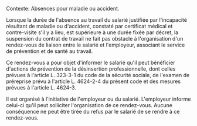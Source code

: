 Contexte: Absences pour maladie ou accident.

Lorsque la durée de l'absence au travail du salarié justifiée par l'incapacité résultant de maladie ou d'accident, constaté par certificat médical et contre-visite s'il y a lieu, est supérieure à une durée fixée par décret, la suspension du contrat de travail ne fait pas obstacle à l'organisation d'un rendez-vous de liaison entre le salarié et l'employeur, associant le service de prévention et de santé au travail.

Ce rendez-vous a pour objet d'informer le salarié qu'il peut bénéficier d'actions de prévention de la désinsertion professionnelle, dont celles prévues à l'article L. 323-3-1 du code de la sécurité sociale, de l'examen de préreprise prévu à l'article L. 4624-2-4 du présent code et des mesures prévues à l'article L. 4624-3.

Il est organisé à l'initiative de l'employeur ou du salarié. L'employeur informe celui-ci qu'il peut solliciter l'organisation de ce rendez-vous. Aucune conséquence ne peut être tirée du refus par le salarié de se rendre à ce rendez-vous.